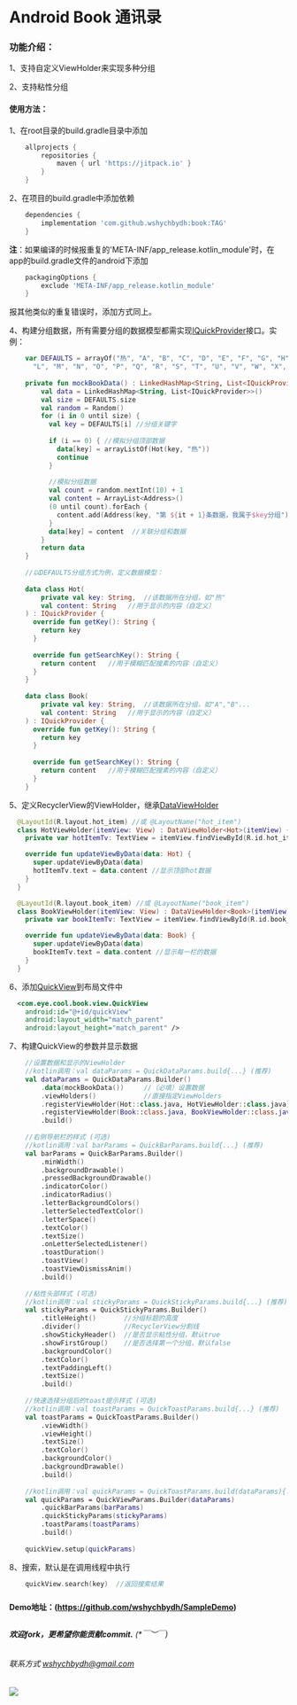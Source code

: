 # Android Book 通讯录


### 功能介绍：

1、支持自定义ViewHolder来实现多种分组

2、支持粘性分组

#### 使用方法：

1、在root目录的build.gradle目录中添加

```groovy
    allprojects {
        repositories {
            maven { url 'https://jitpack.io' }
        }
    }
```

2、在项目的build.gradle中添加依赖

```groovy
    dependencies {
        implementation 'com.github.wshychbydh:book:TAG'
    }
```

**注**：如果编译的时候报重复的'META-INF/app_release.kotlin_module'时，在app的build.gradle文件的android下添加

```groovy
    packagingOptions {
        exclude 'META-INF/app_release.kotlin_module'
    }
```
报其他类似的重复错误时，添加方式同上。

4、构建分组数据，所有需要分组的数据模型都需实现[IQuickProvider](./app/src/main/java/com/eye/cool/book/support/IQuickProvider.kt)接口。实例：

```kotlin
    var DEFAULTS = arrayOf("热", "A", "B", "C", "D", "E", "F", "G", "H", "I", "J", "K",
      "L", "M", "N", "O", "P", "Q", "R", "S", "T", "U", "V", "W", "X", "Y", "Z")
      
    private fun mockBookData() : LinkedHashMap<String, List<IQuickProvider>>{
        val data = LinkedHashMap<String, List<IQuickProvider>>()
        val size = DEFAULTS.size
        val random = Random()
        for (i in 0 until size) {
          val key = DEFAULTS[i] //分组关键字
    
          if (i == 0) { //模拟分组顶部数据
            data[key] = arrayListOf(Hot(key, "热"))
            continue
          }
    
          //模拟分组数据
          val count = random.nextInt(10) + 1
          val content = ArrayList<Address>()
          (0 until count).forEach {
            content.add(Address(key, "第 ${it + 1}条数据，我属于$key分组"))
          }
          data[key] = content  //关联分组和数据
        }
        return data
    } 
      
    //以DEFAULTS分组方式为例，定义数据模型：
    
    data class Hot(
        private val key: String,  //该数据所在分组，如"热"
        val content: String   //用于显示的内容（自定义）
    ) : IQuickProvider {
      override fun getKey(): String {
        return key
      }
      
      override fun getSearchKey(): String {
        return content   //用于模糊匹配搜素的内容（自定义）
      }
    }
    
    data class Book(
        private val key: String,  //该数据所在分组，如"A","B"...
        val content: String   //用于显示的内容（自定义）
    ) : IQuickProvider {
      override fun getKey(): String {
        return key
      }
      
      override fun getSearchKey(): String {
        return content   //用于模糊匹配搜素的内容（自定义）
      }
    }
```

5、定义RecyclerView的ViewHolder，继承[DataViewHolder](./app/src/main/java/com/eye/cool/book/adapter/DataViewHolder.kt)

```kotlin
  @LayoutId(R.layout.hot_item) //或 @LayoutName("hot_item")
  class HotViewHolder(itemView: View) : DataViewHolder<Hot>(itemView) {
    private var hotItemTv: TextView = itemView.findViewById(R.id.hot_item_tv)

    override fun updateViewByData(data: Hot) {
      super.updateViewByData(data)
      hotItemTv.text = data.content //显示顶部hot数据
    }
  }  

  @LayoutId(R.layout.book_item) //或 @LayoutName("book_item")
  class BookViewHolder(itemView: View) : DataViewHolder<Book>(itemView) {
    private var bookItemTv: TextView = itemView.findViewById(R.id.book_item_tv)

    override fun updateViewByData(data: Book) {
      super.updateViewByData(data)
      bookItemTv.text = data.content //显示每一栏的数据
    }
  }
```

6、添加[QuickView](./app/src/main/java/com/eye/cool/book/view/QuickView.kt)到布局文件中

```xml
  <com.eye.cool.book.view.QuickView
    android:id="@+id/quickView"
    android:layout_width="match_parent"
    android:layout_height="match_parent" />
```

7、构建QuickView的参数并显示数据

```kotlin
    //设置数据和显示的ViewHolder
    //kotlin调用：val dataParams = QuickDataParams.build{...} (推荐)
    val dataParams = QuickDataParams.Builder()
        .data(mockBookData())     //（必填）设置数据
        .viewHolders()            //直接指定ViewHolders
        .registerViewHolder(Hot::class.java, HotViewHolder::class.java)   //逐个添加
        .registerViewHolder(Book::class.java, BookViewHolder::class.java)  
        .build()
    
    //右侧导航栏的样式 (可选)   
    //kotlin调用：val barParams = QuickBarParams.build{...} (推荐)
    val barParams = QuickBarParams.Builder()
        .minWidth()              
        .backgroundDrawable()
        .pressedBackgroundDrawable()
        .indicatorColor()
        .indicatorRadius()
        .letterBackgroundColors()
        .letterSelectedTextColor()
        .letterSpace()
        .textColor()
        .textSize()
        .onLetterSelectedListener()
        .toastDuration()
        .toastView()
        .toastViewDismissAnim()
        .build()    
     
    //粘性头部样式 (可选)
    //kotlin调用：val stickyParams = QuickStickyParams.build{...} (推荐)
    val stickyParams = QuickStickyParams.Builder()
        .titleHeight()       //分组标题的高度
        .divider()           //RecyclerView分割线
        .showStickyHeader()  //是否显示粘性分组，默认true
        .showFirstGroup()    //是否选择第一个分组，默认false
        .backgroundColor()
        .textColor()
        .textPaddingLeft()
        .textSize()
        .build()  
    
    //快速选择分组后的toast提示样式 (可选)
    //kotlin调用：val toastParams = QuickToastParams.build{...} (推荐)
    val toastParams = QuickToastParams.Builder()
        .viewWidth()
        .viewHeight()
        .textSize()
        .textColor()
        .backgroundColor()
        .backgroundDrawable()
        .build()    
      
    //kotlin调用：val quickParams = QuickToastParams.build(dataParams){...} (推荐)
    val quickParams = QuickViewParams.Builder(dataParams)
        .quickBarParams(barParams)
        .quickStickyParams(stickyParams)
        .toastParams(toastParams)
        .build()
    
    quickView.setup(quickParams)
```

8、搜索，默认是在调用线程中执行 
```kotlin
    quickView.search(key)  //返回搜索结果
```
    

#####   
 
**Demo地址：(https://github.com/wshychbydh/SampleDemo)**    
    
##

###### **欢迎fork，更希望你能贡献commit.** (*￣︶￣)    

###### 联系方式 wshychbydh@gmail.com

[![](https://jitpack.io/v/wshychbydh/book.svg)](https://jitpack.io/#wshychbydh/book)
